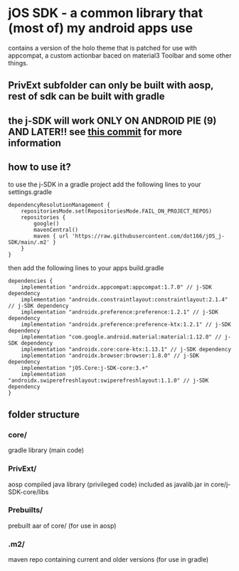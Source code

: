 # jOS SDK - a common library that (most of) my android apps use

contains a version of the holo theme that is patched for use with appcompat, a custom actionbar baced on material3 Toolbar and some other things.

## PrivExt subfolder can only be built with aosp, rest of sdk can be built with gradle

## the j-SDK will work ONLY ON ANDROID PIE (9) AND LATER!! see [this commit](https://github.com/dot166/jOS_j-sdk/commit/ae05286e8cddad03afdfd88197add1796efc4f17) for more information

## how to use it?

to use the j-SDK in a gradle project add the following lines to your settings.gradle
```
dependencyResolutionManagement {
    repositoriesMode.set(RepositoriesMode.FAIL_ON_PROJECT_REPOS)
    repositories {
        google()
        mavenCentral()
        maven { url 'https://raw.githubusercontent.com/dot166/jOS_j-SDK/main/.m2' }
    }
}
```

then add the following lines to your apps build.gradle
```
dependencies {
    implementation "androidx.appcompat:appcompat:1.7.0" // j-SDK dependency
    implementation "androidx.constraintlayout:constraintlayout:2.1.4" // j-SDK dependency
    implementation "androidx.preference:preference:1.2.1" // j-SDK dependency
    implementation "androidx.preference:preference-ktx:1.2.1" // j-SDK dependency
    implementation "com.google.android.material:material:1.12.0" // j-SDK dependency
    implementation "androidx.core:core-ktx:1.13.1" // j-SDK dependency
    implementation "androidx.browser:browser:1.8.0" // j-SDK dependency
    implementation "jOS.Core:j-SDK-core:3.+"
    implementation "androidx.swiperefreshlayout:swiperefreshlayout:1.1.0" // j-SDK dependency
}
```


## folder structure

### core/

gradle library (main code)

### PrivExt/

aosp compiled java library (privileged code) included as javalib.jar in core/j-SDK-core/libs

### Prebuilts/

prebuilt aar of core/ (for use in aosp)

### .m2/

maven repo containing current and older versions (for use in gradle)
